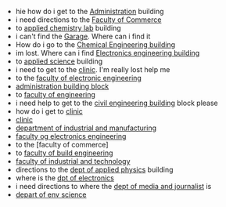- hie how do i get to the [Administration](building) building
- i need directions to the [Faculty of Commerce](building)
- to [applied chemistry lab](building) building
- i can't find the [Garage](building). Where can i find it
- How do i go to the [Chemical Engineering building](building)
- im lost. Where can i find [Electronics engineering building](building)
- to [applied science](building) building
- i need to get to the [clinic](building). I'm really lost help me 
- to the [faculty of electronic engineering](building)
- [administration building block](building)
- to [faculty of engineering](building)
- i need help to get to the [civil engineering building](building) block please
- how do i get to [clinic](building)
- [clinic](building)
- [department of industrial and manufacturing](building)
- [faculty og electronics engineering](building)
- to the [faculty of commerce]
- to [faculty of build engineering](building)
- [faculty of industrial and technology](building)
- directions to the [dept of applied physics](building) building
- where is the [dpt of electronics](building)
- i need directions to where the [dept of media and journalist](building) is
- [depart of env science](building)